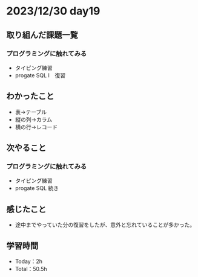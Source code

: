 # 2023/12/30 day19

## 取り組んだ課題一覧
### プログラミングに触れてみる
  - タイピング練習
  - progate SQL Ⅰ　復習
  

## わかったこと
  - 表→テーブル
  - 縦の列→カラム
  - 横の行→レコード
    

## 次やること
### プログラミングに触れてみる
  - タイピング練習
  - progate SQL 続き

## 感じたこと
  - 途中までやっていた分の復習をしたが、意外と忘れていることが多かった。

## 学習時間
  - Today：2h
  - Total：50.5h
